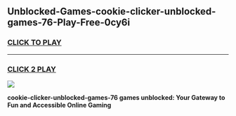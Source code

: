 
## Unblocked-Games-cookie-clicker-unblocked-games-76-Play-Free-0cy6i
<h3>
<a href="https://premium76.site?title=cookie-clicker-unblocked-games-76&ref=21A">CLICK TO PLAY</a></h3>
<hr>

<h3>
<a href="https://premium76.site?title=cookie-clicker-unblocked-games-76&ref=21A">CLICK 2 PLAY</a>
  
</h3>

<a href="https://premium76.site?title=cookie-clicker-unblocked-games-76&ref=21A"><img src="https://clearcache.store/games.png"></a>


**cookie-clicker-unblocked-games-76 games unblocked: Your Gateway to Fun and Accessible Online Gaming**
